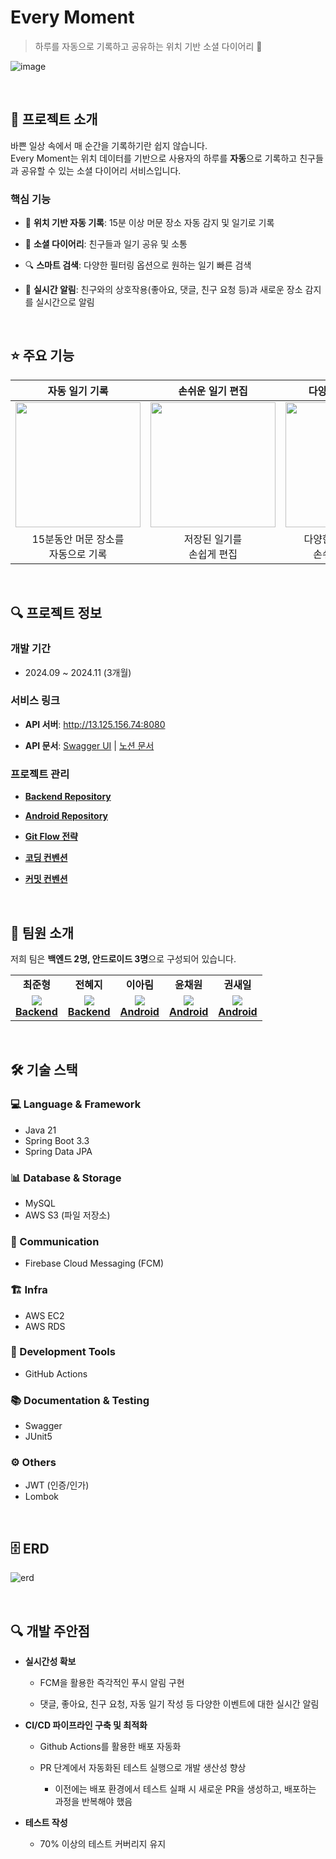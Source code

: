 # Every Moment
> 하루를 자동으로 기록하고 공유하는 위치 기반 소셜 다이어리 📝

![image](https://github.com/user-attachments/assets/d2be179d-e5e4-4b14-914f-8d88f5e6f7b5)

<br/>

## 📌 프로젝트 소개
바쁜 일상 속에서 매 순간을 기록하기란 쉽지 않습니다.  
Every Moment는 위치 데이터를 기반으로 사용자의 하루를 **자동**으로 기록하고 친구들과 공유할 수 있는 소셜 다이어리 서비스입니다.

### 핵심 기능
- 📍 **위치 기반 자동 기록**: 15분 이상 머문 장소 자동 감지 및 일기로 기록
  
- 🤝 **소셜 다이어리**: 친구들과 일기 공유 및 소통
- 🔍 **스마트 검색**: 다양한 필터링 옵션으로 원하는 일기 빠른 검색
- 🔔 **실시간 알림**: 친구와의 상호작용(좋아요, 댓글, 친구 요청 등)과 새로운 장소 감지를 실시간으로 알림

<br/>

## ⭐️ 주요 기능
| 자동 일기 기록 | 손쉬운 일기 편집 | 다양한 검색 필터링 | 친구와의 일기 공유 |
|:---:|:---:|:---:|:---:|
| <img src="https://github.com/user-attachments/assets/c7aa92f4-0ab9-44bb-8abf-872eaeeefcbb" width="200px"> | <img src="https://github.com/user-attachments/assets/a3557c70-d183-4929-ab36-5833bacf2e36" width="200px"> | <img src="https://github.com/user-attachments/assets/3448752f-2c20-4d72-b59f-560708a6e037" width="200px"> | <img src="https://github.com/user-attachments/assets/fb29d6e7-8325-4656-8514-e6767bc034fc" width="200px"> |
| 15분동안 머문 장소를<br>자동으로 기록 | 저장된 일기를<br>손쉽게 편집 | 다양한 검색 조건으로<br>손쉬운 일기 찾기 | 원하는 일기를 공유하여<br>친구와 소통 |

<br/>

## 🔍 프로젝트 정보
### 개발 기간
- 2024.09 ~ 2024.11 (3개월)

### 서비스 링크
- **API 서버**: http://13.125.156.74:8080
  
- **API 문서**: [Swagger UI](http://13.125.156.74:8080/swagger-ui/index.html) | [노션 문서](https://peeerr.notion.site/API-2e575ca8df07493dbc25f3d0e91ca211?pvs=4)

### 프로젝트 관리
- **[Backend Repository](https://github.com/kakao-tech-campus-2nd-step3/Team21_BE)**
- **[Android Repository](https://github.com/kakao-tech-campus-2nd-step3/Team21_Android)**
  
- **[Git Flow 전략](https://github.com/kakao-tech-campus-2nd-step3/Team21_BE/wiki/Git-Flow-%EC%A0%84%EB%9E%B5)**
- **[코딩 컨벤션](https://github.com/kakao-tech-campus-2nd-step3/Team21_BE/wiki/%EC%BD%94%EB%94%A9-%EC%BB%A8%EB%B2%A4%EC%85%98)**
- **[커밋 컨벤션](https://github.com/kakao-tech-campus-2nd-step3/Team21_BE/wiki/%EC%BB%A4%EB%B0%8B-%EC%BB%A8%EB%B2%A4%EC%85%98)**

<br/>

## 👥 팀원 소개
저희 팀은 **백엔드 2명, 안드로이드 3명**으로 구성되어 있습니다.

<table align="center">
 <tr align="center">
     <td><B>최준형<B></td>
     <td><B>전혜지<B></td>
     <td><B>이아림<B></td>
     <td><B>윤채원<B></td>
     <td><B>권새일<B></td>
 </tr>
 <tr align="center">
     <td>
         <a href="https://github.com/peeerr">
            <img src="https://github.com/peeerr.png" style="max-width: 100px">
         </a>
         <br>
         <a href="https://github.com/peeerr"><B>Backend</B></a>
     </td>
     <td>
         <a href="https://github.com/HyeJiJUN11">
         <img src="https://github.com/HyeJiJUN11.png" style="max-width: 100px">
         </a>
         <br>
         <a href="https://github.com/HyeJiJUN11"><B>Backend</B></a>
     </td>
     <td>
         <a href="https://github.com/arieum">
         <img src="https://github.com/arieum.png" style="max-width: 100px">
         </a>
         <br>
         <a href="https://github.com/arieum"><B>Android</B></a>
     </td>
     <td>
         <a href="https://github.com/settle54">
         <img src="https://github.com/settle54.png" style="max-width: 100px">
         </a>
         <br>
         <a href="https://github.com/settle54"><B>Android</B></a>
     </td>
     <td>
         <a href="https://github.com/todlf">
         <img src="https://github.com/todlf.png" style="max-width: 100px">
         </a>
         <br>
         <a href="https://github.com/todlf"><B>Android</B></a>
     </td>
 </tr>
</table>

<br/>

## 🛠 기술 스택
### 💻 Language & Framework
- Java 21
- Spring Boot 3.3
- Spring Data JPA

### 📊 Database & Storage
- MySQL
- AWS S3 (파일 저장소)

### 📱 Communication
- Firebase Cloud Messaging (FCM)

### 🏗 Infra
- AWS EC2
- AWS RDS

### 🔧 Development Tools
- GitHub Actions

### 📚 Documentation & Testing
- Swagger
- JUnit5

### ⚙️ Others
- JWT (인증/인가)
- Lombok

<br/>

## 🗄️ ERD
![erd](https://github.com/user-attachments/assets/72e66248-f217-434a-9f20-d8150abafee4)

<br/>

## 🔍 개발 주안점
- **실시간성 확보** 
  - FCM을 활용한 즉각적인 푸시 알림 구현
    
  - 댓글, 좋아요, 친구 요청, 자동 일기 작성 등 다양한 이벤트에 대한 실시간 알림

- **CI/CD 파이프라인 구축 및 최적화**
  - Github Actions를 활용한 배포 자동화
    
  - PR 단계에서 자동화된 테스트 실행으로 개발 생산성 향상
    - 이전에는 배포 환경에서 테스트 실패 시 새로운 PR을 생성하고, 배포하는 과정을 반복해야 했음

- **테스트 작성**
  - 70% 이상의 테스트 커버리지 유지
